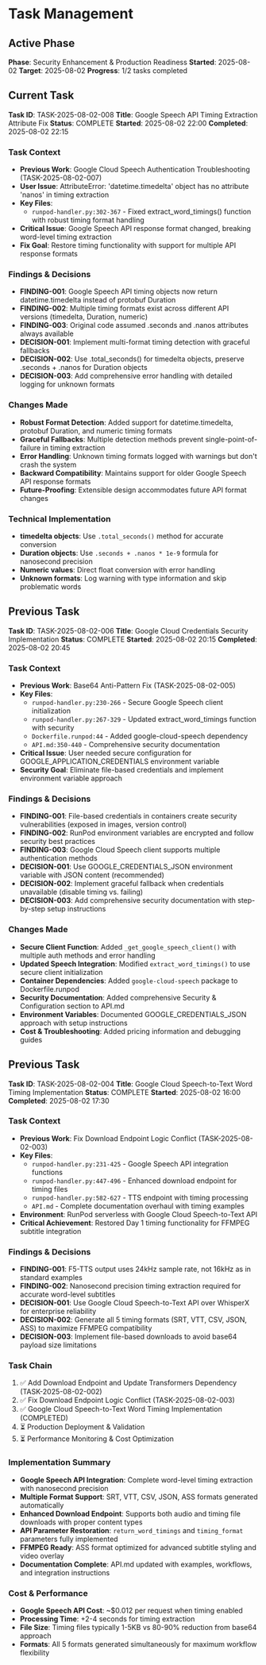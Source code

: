 # Task Management

## Active Phase
**Phase**: Security Enhancement & Production Readiness
**Started**: 2025-08-02
**Target**: 2025-08-02
**Progress**: 1/2 tasks completed

## Current Task
**Task ID**: TASK-2025-08-02-008
**Title**: Google Speech API Timing Extraction Attribute Fix
**Status**: COMPLETE
**Started**: 2025-08-02 22:00
**Completed**: 2025-08-02 22:15

### Task Context
- **Previous Work**: Google Cloud Speech Authentication Troubleshooting (TASK-2025-08-02-007)
- **User Issue**: AttributeError: 'datetime.timedelta' object has no attribute 'nanos' in timing extraction
- **Key Files**: 
  - `runpod-handler.py:302-367` - Fixed extract_word_timings() function with robust timing format handling
- **Critical Issue**: Google Speech API response format changed, breaking word-level timing extraction
- **Fix Goal**: Restore timing functionality with support for multiple API response formats

### Findings & Decisions
- **FINDING-001**: Google Speech API timing objects now return datetime.timedelta instead of protobuf Duration
- **FINDING-002**: Multiple timing formats exist across different API versions (timedelta, Duration, numeric)
- **FINDING-003**: Original code assumed .seconds and .nanos attributes always available
- **DECISION-001**: Implement multi-format timing detection with graceful fallbacks
- **DECISION-002**: Use .total_seconds() for timedelta objects, preserve .seconds + .nanos for Duration objects
- **DECISION-003**: Add comprehensive error handling with detailed logging for unknown formats

### Changes Made
- **Robust Format Detection**: Added support for datetime.timedelta, protobuf Duration, and numeric timing formats
- **Graceful Fallbacks**: Multiple detection methods prevent single-point-of-failure in timing extraction
- **Error Handling**: Unknown timing formats logged with warnings but don't crash the system
- **Backward Compatibility**: Maintains support for older Google Speech API response formats
- **Future-Proofing**: Extensible design accommodates future API format changes

### Technical Implementation
- **timedelta objects**: Use `.total_seconds()` method for accurate conversion
- **Duration objects**: Use `.seconds + .nanos * 1e-9` formula for nanosecond precision
- **Numeric values**: Direct float conversion with error handling
- **Unknown formats**: Log warning with type information and skip problematic words

## Previous Task
**Task ID**: TASK-2025-08-02-006
**Title**: Google Cloud Credentials Security Implementation
**Status**: COMPLETE
**Started**: 2025-08-02 20:15
**Completed**: 2025-08-02 20:45

### Task Context
- **Previous Work**: Base64 Anti-Pattern Fix (TASK-2025-08-02-005)
- **Key Files**: 
  - `runpod-handler.py:230-266` - Secure Google Speech client initialization
  - `runpod-handler.py:267-329` - Updated extract_word_timings function with security
  - `Dockerfile.runpod:44` - Added google-cloud-speech dependency
  - `API.md:350-440` - Comprehensive security documentation
- **Critical Issue**: User needed secure configuration for GOOGLE_APPLICATION_CREDENTIALS environment variable
- **Security Goal**: Eliminate file-based credentials and implement environment variable approach

### Findings & Decisions
- **FINDING-001**: File-based credentials in containers create security vulnerabilities (exposed in images, version control)
- **FINDING-002**: RunPod environment variables are encrypted and follow security best practices
- **FINDING-003**: Google Cloud Speech client supports multiple authentication methods
- **DECISION-001**: Use GOOGLE_CREDENTIALS_JSON environment variable with JSON content (recommended)
- **DECISION-002**: Implement graceful fallback when credentials unavailable (disable timing vs. failing)
- **DECISION-003**: Add comprehensive security documentation with step-by-step setup instructions

### Changes Made
- **Secure Client Function**: Added `_get_google_speech_client()` with multiple auth methods and error handling
- **Updated Speech Integration**: Modified `extract_word_timings()` to use secure client initialization
- **Container Dependencies**: Added `google-cloud-speech` package to Dockerfile.runpod
- **Security Documentation**: Added comprehensive Security & Configuration section to API.md
- **Environment Variables**: Documented GOOGLE_CREDENTIALS_JSON approach with setup instructions
- **Cost & Troubleshooting**: Added pricing information and debugging guides

## Previous Task
**Task ID**: TASK-2025-08-02-004
**Title**: Google Cloud Speech-to-Text Word Timing Implementation
**Status**: COMPLETE
**Started**: 2025-08-02 16:00
**Completed**: 2025-08-02 17:30

### Task Context
- **Previous Work**: Fix Download Endpoint Logic Conflict (TASK-2025-08-02-003)
- **Key Files**: 
  - `runpod-handler.py:231-425` - Google Speech API integration functions
  - `runpod-handler.py:447-496` - Enhanced download endpoint for timing files
  - `runpod-handler.py:582-627` - TTS endpoint with timing processing
  - `API.md` - Complete documentation overhaul with timing examples
- **Environment**: RunPod serverless with Google Cloud Speech-to-Text API
- **Critical Achievement**: Restored Day 1 timing functionality for FFMPEG subtitle integration

### Findings & Decisions
- **FINDING-001**: F5-TTS output uses 24kHz sample rate, not 16kHz as in standard examples
- **FINDING-002**: Nanosecond precision timing extraction required for accurate word-level subtitles
- **DECISION-001**: Use Google Cloud Speech-to-Text API over WhisperX for enterprise reliability
- **DECISION-002**: Generate all 5 timing formats (SRT, VTT, CSV, JSON, ASS) to maximize FFMPEG compatibility
- **DECISION-003**: Implement file-based downloads to avoid base64 payload size limitations

### Task Chain
1. ✅ Add Download Endpoint and Update Transformers Dependency (TASK-2025-08-02-002)
2. ✅ Fix Download Endpoint Logic Conflict (TASK-2025-08-02-003)
3. ✅ Google Cloud Speech-to-Text Word Timing Implementation (COMPLETED)
4. ⏳ Production Deployment & Validation
5. ⏳ Performance Monitoring & Cost Optimization

### Implementation Summary
- **Google Speech API Integration**: Complete word-level timing extraction with nanosecond precision
- **Multiple Format Support**: SRT, VTT, CSV, JSON, ASS formats generated automatically
- **Enhanced Download Endpoint**: Supports both audio and timing file downloads with proper content types
- **API Parameter Restoration**: `return_word_timings` and `timing_format` parameters fully implemented
- **FFMPEG Ready**: ASS format optimized for advanced subtitle styling and video overlay
- **Documentation Complete**: API.md updated with examples, workflows, and integration instructions

### Cost & Performance
- **Google Speech API Cost**: ~$0.012 per request when timing enabled
- **Processing Time**: +2-4 seconds for timing extraction
- **File Size**: Timing files typically 1-5KB vs 80-90% reduction from base64 approach
- **Formats**: All 5 formats generated simultaneously for maximum workflow flexibility
